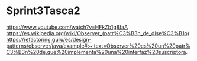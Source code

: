 # Sprint3Tasca2
https://www.youtube.com/watch?v=HFkZb1g8faA
https://es.wikipedia.org/wiki/Observer_(patr%C3%B3n_de_dise%C3%B1o)
https://refactoring.guru/es/design-patterns/observer/java/example#:~:text=Observer%20es%20un%20patr%C3%B3n%20de,que%20implementa%20una%20interfaz%20suscriptora.
